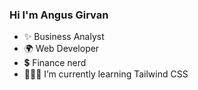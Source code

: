### Hi I'm Angus Girvan

- ✨ Business Analyst
- 🌍 Web Developer
- 💲 Finance nerd
- 👨🏻‍🎓 I’m currently learning Tailwind CSS

